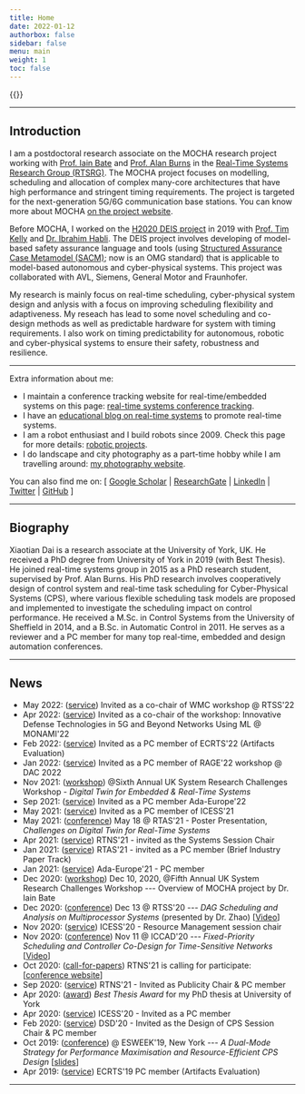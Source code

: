 ```yaml
---
title: Home
date: 2022-01-12
authorbox: false
sidebar: false
menu: main
weight: 1
toc: false
---
```


{{<contact>}}

---

## Introduction

I am a postdoctoral research associate on the MOCHA research project working with [Prof. Iain Bate](https://www-users.cs.york.ac.uk/~ijb/) and [Prof. Alan Burns](https://www-users.cs.york.ac.uk/~burns/) in the [Real-Time Systems Research Group (RTSRG)](https://www.cs.york.ac.uk/rts/index.html). The MOCHA project focuses on modelling, scheduling and allocation of complex many-core architectures that have high performance and stringent timing requirements. The project is targeted for the next-generation 5G/6G communication base stations. You can know more about MOCHA [on the project website](https://www.cs.york.ac.uk/rts/mocha/).

Before MOCHA, I worked on the [H2020 DEIS project](https://deis-project.eu) in 2019 with [Prof. Tim Kelly](https://www.cs.york.ac.uk/people/tpk) and [Dr. Ibrahim Habli](https://www.cs.york.ac.uk/people/ihabli). The DEIS project involves developing of model-based safety assurance language and tools (using [Structured Assurance Case Metamodel (SACM)](https://www.omg.org/spec/SACM/2.0/About-SACM/); now is an OMG standard) that is applicable to model-based autonomous and cyber-physical systems. This project was collaborated with AVL, Siemens, General Motor and Fraunhofer.

My research is mainly focus on real-time scheduling, cyber-physical system design and anlysis with a focus on improving scheduling flexibility and adaptiveness. My reseach has lead to some novel scheduling and co-design methods as well as predictable hardware for system with timing requirements. I also work on timing predictability for autonomous, robotic and cyber-physical systems to ensure their safety, robustness and resilience. 


---

Extra information about me:

- I maintain a conference tracking website for real-time/embedded systems on this page: [real-time systems conference tracking](https://automaticdai.github.io/realtime-embedded-conferences/).
- I have an [educational blog on real-time systems](https://blog.xiaotiandai.com) to promote real-time systems.
- I am a robot enthusiast and I build robots since 2009. Check this page for more details: [robotic projects](/robots/). 
- I do landscape and city photography as a part-time hobby while I am travelling around: [my photography website](https://xdaiphotography.com).

You can also find me on: \[ [Google Scholar](https://scholar.google.co.uk/citations?hl=en&user=G7dzNUkAAAAJ&view_op=list_works&sortby=pubdate)  | [ResearchGate](https://www.researchgate.net/profile/Xiaotian_Dai) | [LinkedIn](https://www.linkedin.com/in/xdai3/) | [Twitter](https://twitter.com/stevenxdai)  | [GitHub](https://github.com/automaticdai) \]


---

## Biography

Xiaotian Dai is a research associate at the University of York, UK. He received a PhD degree from University of York in 2019 (with Best Thesis). He joined real-time systems group in 2015 as a PhD research student, supervised by Prof. Alan Burns. His PhD research involves cooperatively design of control system and real-time task scheduling for Cyber-Physical Systems (CPS), where various flexible scheduling task models are proposed and implemented to investigate the scheduling impact on control performance. He received a M.Sc. in Control Systems from the University of Sheffield in 2014, and a B.Sc. in Automatic Control in 2011. He serves as a reviewer and a PC member for many top real-time, embedded and design automation conferences.


---

## News

- May 2022: (<u>service</u>) Invited as a co-chair of WMC workshop @ RTSS'22
- Apr 2022: (<u>service</u>) Invited as a co-chair of the workshop: Innovative Defense Technologies in 5G and Beyond Networks Using ML @ MONAMI'22
- Feb 2022: (<u>service</u>) Invited as a PC member of ECRTS'22 (Artifacts Evaluation)
- Jan 2022: (<u>service</u>) Invited as a PC member of RAGE'22 workshop @ DAC 2022
- Nov 2021: (<u>workshop</u>) @Sixth Annual UK System Research Challenges Workshop - *Digital Twin for Embedded & Real-Time Systems*
- Sep 2021: (<u>service</u>) Invited as a PC member Ada-Europe'22
- May 2021: (<u>service</u>) Invited as a PC member of ICESS'21
- May 2021: (<u>conference</u>) May 18 @ RTAS'21 - Poster Presentation, *Challenges on Digital Twin for Real-Time Systems*
- Apr 2021: (<u>service</u>) RTNS'21 - invited as the Systems Session Chair
- Jan 2021: (<u>service</u>) RTAS'21 - invited as a PC member (Brief Industry Paper Track)
- Jan 2021: (<u>service</u>) Ada-Europe'21 - PC member
- Dec 2020: (<u>workshop</u>) Dec 10, 2020, @Fifth Annual UK System Research Challenges Workshop --- Overview of MOCHA project by Dr. Iain Bate
- Dec 2020: (<u>conference</u>) Dec 13 @ RTSS'20 --- *DAG Scheduling and Analysis on Multiprocessor Systems* (presented by Dr. Zhao) [[Video](https://www.youtube.com/watch?v=DriyJdDGtNc)]
- Nov 2020: (<u>service</u>) ICESS'20 - Resource Management session chair
- Nov 2020: (<u>conference</u>) Nov 11 @ ICCAD'20 --- *Fixed-Priority Scheduling and Controller Co-Design for Time-Sensitive Networks* [[Video](https://www.youtube.com/watch?v=fPSlHvK1NGc)]
- Oct 2020: (<u>call-for-papers</u>) RTNS'21 is calling for participate: \[[conference website](https://rtns2021.univ-nantes.fr/)\]
- Sep 2020: (<u>service</u>) RTNS'21 - Invited as Publicity Chair & PC member
- Apr 2020: (<u>award</u>) *Best Thesis Award* for my PhD thesis at University of York 
- Apr 2020: (<u>service</u>) ICESS'20 - Invited as a PC member
- Feb 2020: (<u>service</u>) DSD'20 - Invited as the Design of CPS Session Chair & PC member
- Oct 2019: (<u>conference</u>) @ ESWEEK'19, New York --- *A Dual-Mode Strategy for Performance Maximisation and Resource-Efficient CPS Design* \[[slides](./files/ppt_emsoft_2019_dual_period_v3_rev1.pdf)\]
- Apr 2019: (<u>service</u>) ECRTS'19 PC member (Artifacts Evaluation)

---
